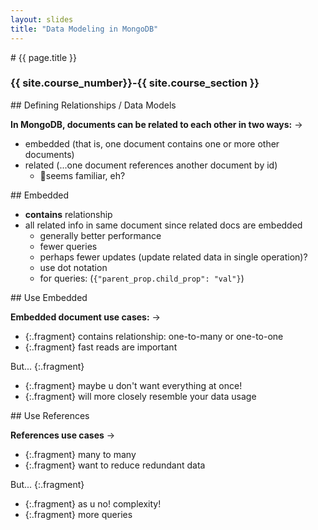```yaml
---
layout: slides
title: "Data Modeling in MongoDB"
---
```


<section markdown="block" class="intro-slide">
# {{ page.title }}

### {{ site.course_number}}-{{ site.course_section }}

<p><small></small></p>
</section>

<section markdown="block">
## Defining Relationships / Data Models

__In MongoDB, documents can be related to each other in two ways:__ &rarr;

* embedded (that is, one document contains one or more other documents)
* related (...one document references another document by id)
    * 🤔seems familiar, eh?

</section>

<section markdown="block">
## Embedded

* __contains__ relationship
* all related info in same document since related docs are embedded
    * generally better performance
    * fewer queries 
    * perhaps fewer updates (update related data in single operation)?
    * use dot notation 
    * for queries: (`{"parent_prop.child_prop": "val"}`)


</section>

<section markdown="block">
## Use Embedded

__Embedded document use cases:__ &rarr;

* {:.fragment} contains relationship: one-to-many or one-to-one
* {:.fragment} fast reads are important

But...
{:.fragment}

* {:.fragment} maybe u don't want everything at once!
* {:.fragment} will more closely resemble your data usage
</section>

<section markdown="block">
## Use References

__References use cases__ &rarr;

* {:.fragment} many to many
* {:.fragment} want to reduce redundant data

But...
{:.fragment}

* {:.fragment} as u no! complexity!
* {:.fragment} more queries
</section>